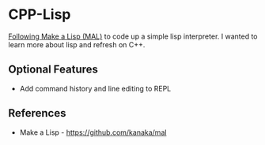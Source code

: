 # CPP-Lisp

[Following Make a Lisp (MAL)](https://github.com/kanaka/mal) to code up a simple lisp interpreter. 
I wanted to learn more about lisp and refresh on C++.



## Optional Features
* Add command history and line editing to REPL


## References
* Make a Lisp - https://github.com/kanaka/mal
